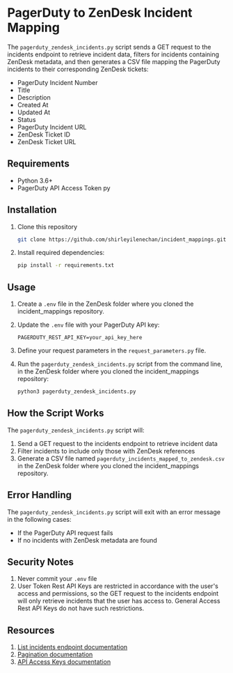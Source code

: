 # PagerDuty to ZenDesk Incident Mapping
The `pagerduty_zendesk_incidents.py` script sends a GET request to the incidents endpoint to retrieve incident data, filters for incidents containing ZenDesk metadata, and then generates a CSV file mapping the PagerDuty incidents to their corresponding ZenDesk tickets:

- PagerDuty Incident Number
- Title
- Description
- Created At
- Updated At
- Status
- PagerDuty Incident URL
- ZenDesk Ticket ID
- ZenDesk Ticket URL

## Requirements

- Python 3.6+
- PagerDuty API Access Token
py
## Installation

1. Clone this repository
   ```bash
   git clone https://github.com/shirleyilenechan/incident_mappings.git
   ```

2. Install required dependencies:
   ```bash
   pip install -r requirements.txt
   ```

## Usage

1. Create a `.env` file in the ZenDesk folder where you cloned the incident_mappings repository.

2. Update the `.env` file with your PagerDuty API key:
   ```
   PAGERDUTY_REST_API_KEY=your_api_key_here
   ```

3. Define your request parameters in the `request_parameters.py` file.

4. Run the `pagerduty_zendesk_incidents.py` script from the command line, in the ZenDesk folder where you cloned the incident_mappings repository:
   ```bash
   python3 pagerduty_zendesk_incidents.py
   ```

## How the Script Works

The `pagerduty_zendesk_incidents.py` script will:

1. Send a GET request to the incidents endpoint to retrieve incident data
2. Filter incidents to include only those with ZenDesk references
3. Generate a CSV file named `pagerduty_incidents_mapped_to_zendesk.csv` in the ZenDesk folder where you cloned the incident_mappings repository.

## Error Handling

The `pagerduty_zendesk_incidents.py` script will exit with an error message in the following cases:

- If the PagerDuty API request fails
- If no incidents with ZenDesk metadata are found

## Security Notes

1. Never commit your `.env` file
2. User Token Rest API Keys are restricted in accordance with the user's access and permissions, so the GET request to the incidents endpoint will only retrieve incidents that the user has access to. General Access Rest API Keys do not have such restrictions.

## Resources

1. [List incidents endpoint documentation](https://developer.pagerduty.com/api-reference/9d0b4b12e36f9-list-incidents)
2. [Pagination documentation](https://developer.pagerduty.com/docs/pagination)
3. [API Access Keys documentation](https://support.pagerduty.com/main/docs/api-access-keys)